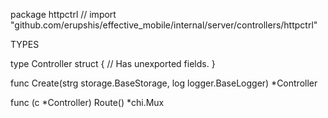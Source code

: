 package httpctrl // import "github.com/erupshis/effective_mobile/internal/server/controllers/httpctrl"


TYPES

type Controller struct {
	// Has unexported fields.
}

func Create(strg storage.BaseStorage, log logger.BaseLogger) *Controller

func (c *Controller) Route() *chi.Mux

